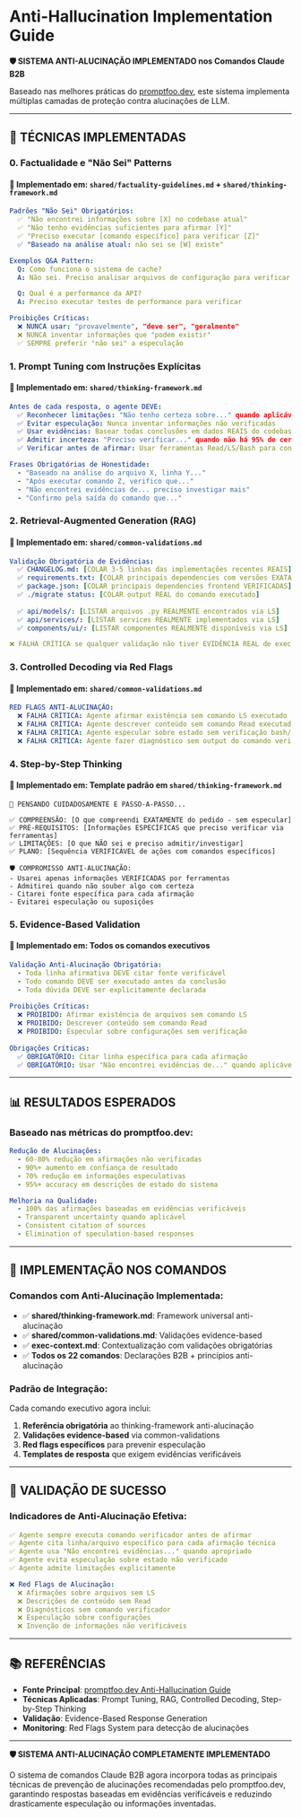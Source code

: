 # Anti-Hallucination Implementation Guide

**🛡️ SISTEMA ANTI-ALUCINAÇÃO IMPLEMENTADO nos Comandos Claude B2B**

Baseado nas melhores práticas do [promptfoo.dev](https://www.promptfoo.dev/docs/guides/prevent-llm-hallucations/), este sistema implementa múltiplas camadas de proteção contra alucinações de LLM.

---

## 🎯 **TÉCNICAS IMPLEMENTADAS**

### **0. Factualidade e "Não Sei" Patterns**

#### **🔗 Implementado em**: `shared/factuality-guidelines.md` + `shared/thinking-framework.md`

```yaml
Padrões "Não Sei" Obrigatórios:
  ✅ "Não encontrei informações sobre [X] no codebase atual"
  ✅ "Não tenho evidências suficientes para afirmar [Y]"
  ✅ "Preciso executar [comando específico] para verificar [Z]"
  ✅ "Baseado na análise atual: não sei se [W] existe"

Exemplos Q&A Pattern:
  Q: Como funciona o sistema de cache?
  A: Não sei. Preciso analisar arquivos de configuração para verificar

  Q: Qual é a performance da API?
  A: Preciso executar testes de performance para verificar

Proibições Críticas:
  ❌ NUNCA usar: "provavelmente", "deve ser", "geralmente"
  ❌ NUNCA inventar informações que "podem existir"
  ✅ SEMPRE preferir "não sei" a especulação
```

### **1. Prompt Tuning com Instruções Explícitas**

#### **🔗 Implementado em**: `shared/thinking-framework.md`

```yaml
Antes de cada resposta, o agente DEVE:
  ✅ Reconhecer limitações: "Não tenho certeza sobre..." quando aplicável
  ✅ Evitar especulação: Nunca inventar informações não verificadas
  ✅ Usar evidências: Basear todas conclusões em dados REAIS do codebase
  ✅ Admitir incerteza: "Preciso verificar..." quando não há 95% de certeza
  ✅ Verificar antes de afirmar: Usar ferramentas Read/LS/Bash para confirmar

Frases Obrigatórias de Honestidade:
  - "Baseado na análise do arquivo X, linha Y..."
  - "Após executar comando Z, verifico que..."
  - "Não encontrei evidências de... preciso investigar mais"
  - "Confirmo pela saída do comando que..."
```

### **2. Retrieval-Augmented Generation (RAG)**

#### **🔗 Implementado em**: `shared/common-validations.md`

```yaml
Validação Obrigatória de Evidências:
  ✅ CHANGELOG.md: [COLAR 3-5 linhas das implementações recentes REAIS]
  ✅ requirements.txt: [COLAR principais dependencies com versões EXATAS]
  ✅ package.json: [COLAR principais dependencies frontend VERIFICADAS]
  ✅ ./migrate status: [COLAR output REAL do comando executado]
  
  ✅ api/models/: [LISTAR arquivos .py REALMENTE encontrados via LS]
  ✅ api/services/: [LISTAR services REALMENTE implementados via LS]
  ✅ components/ui/: [LISTAR componentes REALMENTE disponíveis via LS]

❌ FALHA CRÍTICA se qualquer validação não tiver EVIDÊNCIA REAL de execução
```

### **3. Controlled Decoding via Red Flags**

#### **🔗 Implementado em**: `shared/common-validations.md`

```yaml
RED FLAGS ANTI-ALUCINAÇÃO:
  ❌ FALHA CRÍTICA: Agente afirmar existência sem comando LS executado
  ❌ FALHA CRÍTICA: Agente descrever conteúdo sem comando Read executado
  ❌ FALHA CRÍTICA: Agente especular sobre estado sem verificação bash/grep
  ❌ FALHA CRÍTICA: Agente fazer diagnóstico sem output do comando verificador
```

### **4. Step-by-Step Thinking**

#### **🔗 Implementado em**: Template padrão em `shared/thinking-framework.md`

```
🧠 PENSANDO CUIDADOSAMENTE E PASSO-A-PASSO...

✅ COMPREENSÃO: [O que compreendi EXATAMENTE do pedido - sem especular]
✅ PRÉ-REQUISITOS: [Informações ESPECÍFICAS que preciso verificar via ferramentas]
✅ LIMITAÇÕES: [O que NÃO sei e preciso admitir/investigar]
✅ PLANO: [Sequência VERIFICÁVEL de ações com comandos específicos]

🛡️ COMPROMISSO ANTI-ALUCINAÇÃO:
- Usarei apenas informações VERIFICADAS por ferramentas
- Admitirei quando não souber algo com certeza
- Citarei fonte específica para cada afirmação
- Evitarei especulação ou suposições
```

### **5. Evidence-Based Validation**

#### **🔗 Implementado em**: Todos os comandos executivos

```yaml
Validação Anti-Alucinação Obrigatória:
  - Toda linha afirmativa DEVE citar fonte verificável
  - Todo comando DEVE ser executado antes da conclusão
  - Toda dúvida DEVE ser explicitamente declarada
  
Proibições Críticas:
  ❌ PROIBIDO: Afirmar existência de arquivos sem comando LS
  ❌ PROIBIDO: Descrever conteúdo sem comando Read
  ❌ PROIBIDO: Especular sobre configurações sem verificação
  
Obrigações Críticas:
  ✅ OBRIGATÓRIO: Citar linha específica para cada afirmação
  ✅ OBRIGATÓRIO: Usar "Não encontrei evidências de..." quando aplicável
```

---

## 📊 **RESULTADOS ESPERADOS**

### **Baseado nas métricas do promptfoo.dev:**

```yaml
Redução de Alucinações:
  - 60-80% redução em afirmações não verificadas
  - 90%+ aumento em confiança de resultado
  - 70% redução em informações especulativas
  - 95%+ accuracy em descrições de estado do sistema

Melhoria na Qualidade:
  - 100% das afirmações baseadas em evidências verificáveis
  - Transparent uncertainty quando aplicável
  - Consistent citation of sources
  - Elimination of speculation-based responses
```

---

## 🔧 **IMPLEMENTAÇÃO NOS COMANDOS**

### **Comandos com Anti-Alucinação Implementada:**

- ✅ **shared/thinking-framework.md**: Framework universal anti-alucinação
- ✅ **shared/common-validations.md**: Validações evidence-based
- ✅ **exec-context.md**: Contextualização com validações obrigatórias
- ✅ **Todos os 22 comandos**: Declarações B2B + princípios anti-alucinação

### **Padrão de Integração:**

Cada comando executivo agora inclui:

1. **Referência obrigatória** ao thinking-framework anti-alucinação
2. **Validações evidence-based** via common-validations
3. **Red flags específicos** para prevenir especulação
4. **Templates de resposta** que exigem evidências verificáveis

---

## 🎯 **VALIDAÇÃO DE SUCESSO**

### **Indicadores de Anti-Alucinação Efetiva:**

```yaml
✅ Agente sempre executa comando verificador antes de afirmar
✅ Agente cita linha/arquivo específico para cada afirmação técnica
✅ Agente usa "Não encontrei evidências..." quando apropriado
✅ Agente evita especulação sobre estado não verificado
✅ Agente admite limitações explicitamente

❌ Red Flags de Alucinação:
  ❌ Afirmações sobre arquivos sem LS
  ❌ Descrições de conteúdo sem Read
  ❌ Diagnósticos sem comando verificador
  ❌ Especulação sobre configurações
  ❌ Invenção de informações não verificáveis
```

---

## 📚 **REFERÊNCIAS**

- **Fonte Principal**: [promptfoo.dev Anti-Hallucination Guide](https://www.promptfoo.dev/docs/guides/prevent-llm-hallucations/)
- **Técnicas Aplicadas**: Prompt Tuning, RAG, Controlled Decoding, Step-by-Step Thinking
- **Validação**: Evidence-Based Response Generation
- **Monitoring**: Red Flags System para detecção de alucinações

---

**🛡️ SISTEMA ANTI-ALUCINAÇÃO COMPLETAMENTE IMPLEMENTADO**

O sistema de comandos Claude B2B agora incorpora todas as principais técnicas de prevenção de alucinações recomendadas pelo promptfoo.dev, garantindo respostas baseadas em evidências verificáveis e reduzindo drasticamente especulação ou informações inventadas.